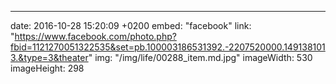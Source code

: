 ---
date: 2016-10-28 15:20:09 +0200
embed: "facebook"
link: "https://www.facebook.com/photo.php?fbid=1121270051322535&set=pb.100003186531392.-2207520000.1491381013.&type=3&theater"
img: "/img/life/00288_item.md.jpg"
imageWidth: 530
imageHeight: 298
